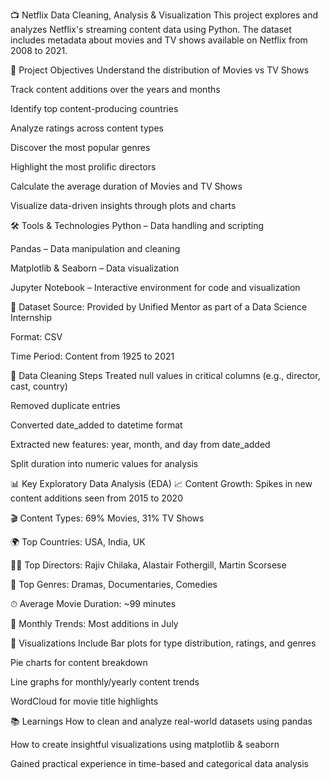 📺 Netflix Data Cleaning, Analysis & Visualization
This project explores and analyzes Netflix's streaming content data using Python. The dataset includes metadata about movies and TV shows available on Netflix from 2008 to 2021.

📌 Project Objectives
Understand the distribution of Movies vs TV Shows

Track content additions over the years and months

Identify top content-producing countries

Analyze ratings across content types

Discover the most popular genres

Highlight the most prolific directors

Calculate the average duration of Movies and TV Shows

Visualize data-driven insights through plots and charts

🛠 Tools & Technologies
Python – Data handling and scripting

Pandas – Data manipulation and cleaning

Matplotlib & Seaborn – Data visualization

Jupyter Notebook – Interactive environment for code and visualization

📁 Dataset
Source: Provided by Unified Mentor as part of a Data Science Internship

Format: CSV

Time Period: Content from 1925 to 2021

🧹 Data Cleaning Steps
Treated null values in critical columns (e.g., director, cast, country)

Removed duplicate entries

Converted date_added to datetime format

Extracted new features: year, month, and day from date_added

Split duration into numeric values for analysis

📊 Key Exploratory Data Analysis (EDA)
📈 Content Growth: Spikes in new content additions seen from 2015 to 2020

🎬 Content Types: 69% Movies, 31% TV Shows

🌍 Top Countries: USA, India, UK

🧑‍🎬 Top Directors: Rajiv Chilaka, Alastair Fothergill, Martin Scorsese

🍿 Top Genres: Dramas, Documentaries, Comedies

⏱ Average Movie Duration: ~99 minutes

📅 Monthly Trends: Most additions in July

📌 Visualizations Include
Bar plots for type distribution, ratings, and genres

Pie charts for content breakdown

Line graphs for monthly/yearly content trends

WordCloud for movie title highlights

📚 Learnings
How to clean and analyze real-world datasets using pandas

How to create insightful visualizations using matplotlib & seaborn

Gained practical experience in time-based and categorical data analysis
